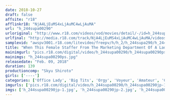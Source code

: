 ```yaml
---
date: 2018-10-27
draft: false
affsite: "r18"
afflinkr18: "NjA4LjEuMS4xLjAuMC4wLjAuMA"
url: "h_244supa00290"
urloriginal: "http://www.r18.com/videos/vod/movies/detail/-/id=h_244supa00290"
urlfinal: "http://media.r18.com/track/NjA4LjEuMS4xLjAuMC4wLjAuMA/videos/vod/movies/detail/-/id=h_244supa00290"
samplevid: "awspv3001.r18.com/litevideo/freepv/h/h_2/h_244supa290/h_244supa290_dmb_w.mp4"
title: "When This Female Staffer From The Marketing Department Of A Ladies Underwear Manufacturer Finishes Up Her Work, We Invited Her To A Drinking Orgy Sex Party And Now We've Got The Leaked Pictures To Prove It"
mainimgurl: "pics.r18.com/digital/video/h_244supa00290/h_244supa00290ps.jpg"
mainimgs: "h_244supa00290ps.jpg"
releasedate: "Feb. 09, 2018"
duration: 139
productioncomp: "Skyu Shiroto"
girls: ['----']
categories: ['Office Lady', 'Big Tits', 'Orgy', 'Voyeur', 'Amateur', 'Creampie', 'Hi-Def']
imgurls: ['pics.r18.com/digital/video/h_244supa00290/h_244supa00290jp-1.jpg', 'pics.r18.com/digital/video/h_244supa00290/h_244supa00290jp-2.jpg', 'pics.r18.com/digital/video/h_244supa00290/h_244supa00290jp-3.jpg', 'pics.r18.com/digital/video/h_244supa00290/h_244supa00290jp-4.jpg', 'pics.r18.com/digital/video/h_244supa00290/h_244supa00290jp-5.jpg', 'pics.r18.com/digital/video/h_244supa00290/h_244supa00290jp-6.jpg', 'pics.r18.com/digital/video/h_244supa00290/h_244supa00290jp-7.jpg', 'pics.r18.com/digital/video/h_244supa00290/h_244supa00290jp-8.jpg', 'pics.r18.com/digital/video/h_244supa00290/h_244supa00290jp-9.jpg', 'pics.r18.com/digital/video/h_244supa00290/h_244supa00290jp-10.jpg', 'pics.r18.com/digital/video/h_244supa00290/h_244supa00290jp-11.jpg', 'pics.r18.com/digital/video/h_244supa00290/h_244supa00290jp-12.jpg', 'pics.r18.com/digital/video/h_244supa00290/h_244supa00290jp-13.jpg', 'pics.r18.com/digital/video/h_244supa00290/h_244supa00290jp-14.jpg', 'pics.r18.com/digital/video/h_244supa00290/h_244supa00290jp-15.jpg', 'pics.r18.com/digital/video/h_244supa00290/h_244supa00290jp-16.jpg', 'pics.r18.com/digital/video/h_244supa00290/h_244supa00290jp-17.jpg', 'pics.r18.com/digital/video/h_244supa00290/h_244supa00290jp-18.jpg', 'pics.r18.com/digital/video/h_244supa00290/h_244supa00290jp-19.jpg', 'pics.r18.com/digital/video/h_244supa00290/h_244supa00290jp-20.jpg']
imgs: ['h_244supa00290jp-1.jpg', 'h_244supa00290jp-2.jpg', 'h_244supa00290jp-3.jpg', 'h_244supa00290jp-4.jpg', 'h_244supa00290jp-5.jpg', 'h_244supa00290jp-6.jpg', 'h_244supa00290jp-7.jpg', 'h_244supa00290jp-8.jpg', 'h_244supa00290jp-9.jpg', 'h_244supa00290jp-10.jpg', 'h_244supa00290jp-11.jpg', 'h_244supa00290jp-12.jpg', 'h_244supa00290jp-13.jpg', 'h_244supa00290jp-14.jpg', 'h_244supa00290jp-15.jpg', 'h_244supa00290jp-16.jpg', 'h_244supa00290jp-17.jpg', 'h_244supa00290jp-18.jpg', 'h_244supa00290jp-19.jpg', 'h_244supa00290jp-20.jpg']
---
```

